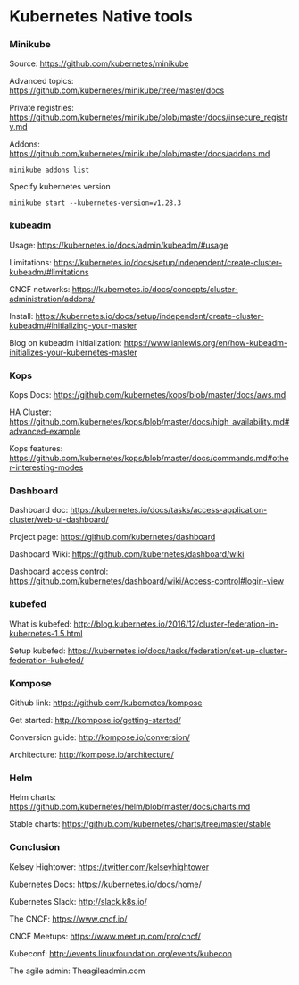 # Kubernetes Native tools


### Minikube
Source: https://github.com/kubernetes/minikube

Advanced topics: https://github.com/kubernetes/minikube/tree/master/docs

Private registries: https://github.com/kubernetes/minikube/blob/master/docs/insecure_registry.md

Addons: https://github.com/kubernetes/minikube/blob/master/docs/addons.md

`minikube addons list`

Specify kubernetes version

`minikube start --kubernetes-version=v1.28.3`

### kubeadm
Usage: https://kubernetes.io/docs/admin/kubeadm/#usage

Limitations: https://kubernetes.io/docs/setup/independent/create-cluster-kubeadm/#limitations

CNCF networks: https://kubernetes.io/docs/concepts/cluster-administration/addons/

Install: https://kubernetes.io/docs/setup/independent/create-cluster-kubeadm/#initializing-your-master

Blog on kubeadm initialization: https://www.ianlewis.org/en/how-kubeadm-initializes-your-kubernetes-master


### Kops
Kops Docs: https://github.com/kubernetes/kops/blob/master/docs/aws.md

HA Cluster: https://github.com/kubernetes/kops/blob/master/docs/high_availability.md#advanced-example

Kops features: https://github.com/kubernetes/kops/blob/master/docs/commands.md#other-interesting-modes


### Dashboard
Dashboard doc: https://kubernetes.io/docs/tasks/access-application-cluster/web-ui-dashboard/

Project page: https://github.com/kubernetes/dashboard

Dashboard Wiki: https://github.com/kubernetes/dashboard/wiki

Dashboard access control: https://github.com/kubernetes/dashboard/wiki/Access-control#login-view


### kubefed
What is kubefed: http://blog.kubernetes.io/2016/12/cluster-federation-in-kubernetes-1.5.html

Setup kubefed: https://kubernetes.io/docs/tasks/federation/set-up-cluster-federation-kubefed/


### Kompose
Github link: https://github.com/kubernetes/kompose

Get started: http://kompose.io/getting-started/

Conversion guide: http://kompose.io/conversion/

Architecture: http://kompose.io/architecture/


### Helm
Helm charts: https://github.com/kubernetes/helm/blob/master/docs/charts.md

Stable charts: https://github.com/kubernetes/charts/tree/master/stable


### Conclusion
Kelsey Hightower: https://twitter.com/kelseyhightower

Kubernetes Docs: https://kubernetes.io/docs/home/

Kubernetes Slack: http://slack.k8s.io/

The CNCF: https://www.cncf.io/

CNCF Meetups: https://www.meetup.com/pro/cncf/

Kubeconf: http://events.linuxfoundation.org/events/kubecon

The agile admin: Theagileadmin.com

